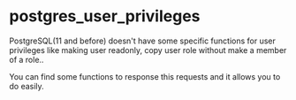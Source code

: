 # postgres_user_privileges

PostgreSQL(11 and before) doesn't have some specific functions for user privileges like making user readonly, copy user role without make a member of a role.. 

You can find some functions to response this requests and it allows you to do easily.
